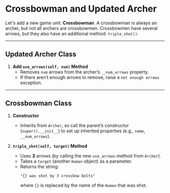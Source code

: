 # Crossbowman and Updated Archer

Let's add a new game unit: **Crossbowman**. A crossbowman is always an archer, but not all archers are crossbowmen. Crossbowmen have several arrows, but they also have an additional method: `triple_shot()`.

---

## Updated Archer Class

1. **Add `use_arrows(self, num)` Method**
   - Removes `num` arrows from the archer’s `__num_arrows` property.
   - If there aren’t enough arrows to remove, raise a `not enough arrows` exception.

---

## Crossbowman Class

1. **Constructor**
   - Inherits from `Archer`, so call the parent’s constructor (`super().__init__`) to set up inherited properties (e.g., `name`, `__num_arrows`).

2. **`triple_shot(self, target)` Method**
   - Uses **3** arrows (by calling the new `use_arrows` method from `Archer`).
   - Takes a `target` (another `Human` object) as a parameter.
   - Returns the string:
     ```plaintext
     "{} was shot by 3 crossbow bolts"
     ```
     where `{}` is replaced by the name of the `Human` that was shot.
